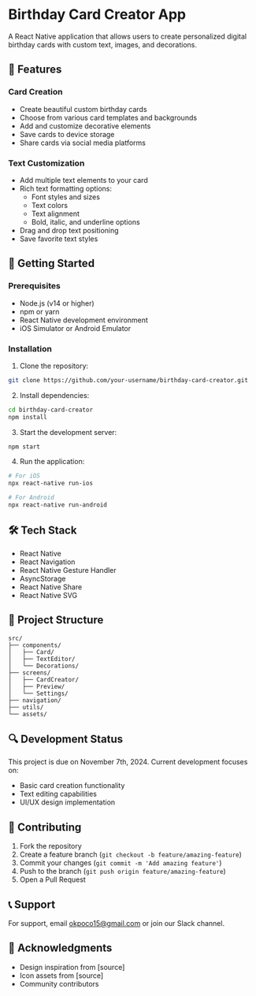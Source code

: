 
# Birthday Card Creator App

A React Native application that allows users to create personalized digital birthday cards with custom text, images, and decorations.

## 📱 Features

### Card Creation
- Create beautiful custom birthday cards
- Choose from various card templates and backgrounds
- Add and customize decorative elements
- Save cards to device storage
- Share cards via social media platforms

### Text Customization
- Add multiple text elements to your card
- Rich text formatting options:
  - Font styles and sizes
  - Text colors
  - Text alignment
  - Bold, italic, and underline options
- Drag and drop text positioning
- Save favorite text styles

## 🚀 Getting Started

### Prerequisites
- Node.js (v14 or higher)
- npm or yarn
- React Native development environment
- iOS Simulator or Android Emulator

### Installation

1. Clone the repository:
```bash
git clone https://github.com/your-username/birthday-card-creator.git
```

2. Install dependencies:
```bash
cd birthday-card-creator
npm install
```

3. Start the development server:
```bash
npm start
```

4. Run the application:
```bash
# For iOS
npx react-native run-ios

# For Android
npx react-native run-android
```

## 🛠️ Tech Stack

- React Native
- React Navigation
- React Native Gesture Handler
- AsyncStorage
- React Native Share
- React Native SVG

## 📝 Project Structure

```
src/
├── components/
│   ├── Card/
│   ├── TextEditor/
│   └── Decorations/
├── screens/
│   ├── CardCreator/
│   ├── Preview/
│   └── Settings/
├── navigation/
├── utils/
└── assets/
```

## 🔍 Development Status

This project is due on November 7th, 2024. Current development focuses on:
- Basic card creation functionality
- Text editing capabilities
- UI/UX design implementation

## 🤝 Contributing

1. Fork the repository
2. Create a feature branch (`git checkout -b feature/amazing-feature`)
3. Commit your changes (`git commit -m 'Add amazing feature'`)
4. Push to the branch (`git push origin feature/amazing-feature`)
5. Open a Pull Request


## 📞 Support

For support, email okpoco15@gmail.com or join our Slack channel.

## 🙏 Acknowledgments

- Design inspiration from [source]
- Icon assets from [source]
- Community contributors
```



